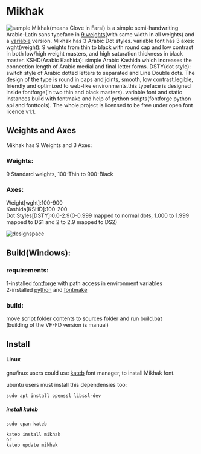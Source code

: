 # Mikhak
![sample](https://user-images.githubusercontent.com/25493297/165905841-1831a67b-7299-41a0-88d1-6352bd454d4a.png)
Mikhak(means Clove in Farsi) is a simple semi-handwriting Arabic-Latin sans typeface in <a href="https://aminabedi68.github.io/Mikhak/">9 weights</a>(with same width in all weights) and a <a href="https://aminabedi68.github.io/Mikhak/VF.html">variable</a> version. Mikhak has 3 Arabic Dot styles. variable font has 3 axes: wght(weight): 9 weights from thin to black with round cap and low contrast in both low/high weight masters, and high saturation thickness in black master. KSHD(Arabic Kashida): simple Arabic Kashida which increases the connection length of Arabic medial and final letter forms. DSTY(dot style): switch style of Arabic dotted letters to separated and Line Double dots. The design of the type is round in caps and joints, smooth, low contrast,legible, friendly and optimized to web-like environments.this typeface is designed inside fontforge(in two thin and black masters). variable font and static instances build with fontmake and help of python scripts(fontforge python api and fonttools). The whole project is licensed to be free under open font licence v1.1.
## Weights and Axes
Mikhak has 9 Weights and 3 Axes:
<br>
### Weights:
9 Standard weights, 100-Thin to 900-Black
<br>
### Axes:
Weight[wght]:100-900
<br>Kashida[KSHD]:100-200
<br>Dot Styles[DSTY]:0.0-2.9(0-0.999 mapped to normal dots, 1.000 to 1.999 mapped to DS1 and 2 to 2.9 mapped to DS2)

![designspace](https://user-images.githubusercontent.com/25493297/166118285-cd8ff921-5b9e-42d8-9e36-b389f1ef4265.png)

## Build(Windows):
### requirements:
1-installed <a href="https://github.com/fontforge/fontforge">fontforge</a> with path access in environment variables
<br>2-installed <a href="https://www.python.org/">python</a> and <a href="https://github.com/googlefonts/fontmake">fontmake</a>
### build:
move script folder contents to sources folder and run build.bat
<br>(building of the VF-FD version is manual)
## Install

#### Linux
gnu/inux users could use [kateb](https://github.com/kiamazi/kateb) font manager, to install Mikhak font.

ubuntu users must install this dependensies too:
```
sudo apt install openssl libssl-dev
````

##### install kateb
```
sudo cpan kateb

kateb install mikhak
or
kateb update mikhak
```
<br>
<br>
